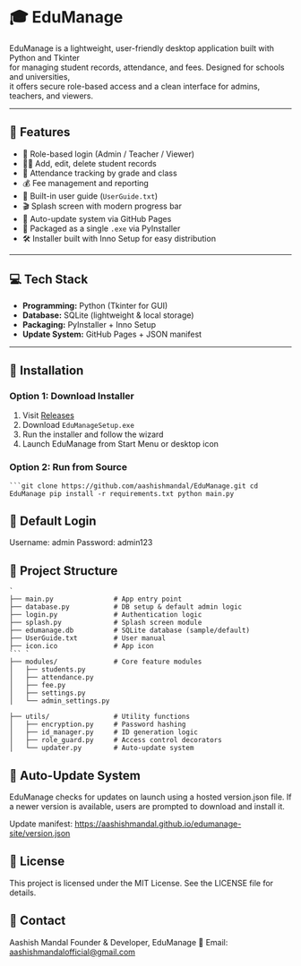 # 🎓 EduManage

EduManage is a lightweight, user-friendly desktop application built with Python and Tkinter  
for managing student records, attendance, and fees. Designed for schools and universities,  
it offers secure role-based access and a clean interface for admins, teachers, and viewers.

---

## 🚀 Features

- 🔐 Role-based login (Admin / Teacher / Viewer)  
- 👨‍🎓 Add, edit, delete student records  
- 📅 Attendance tracking by grade and class  
- 💰 Fee management and reporting  
- 📁 Built-in user guide (`UserGuide.txt`)  
- 🎬 Splash screen with modern progress bar  
- 🔄 Auto-update system via GitHub Pages  
- 🧩 Packaged as a single `.exe` via PyInstaller  
- 🛠️ Installer built with Inno Setup for easy distribution

---

## 💻 Tech Stack

- **Programming:** Python (Tkinter for GUI)  
- **Database:** SQLite (lightweight & local storage)  
- **Packaging:** PyInstaller + Inno Setup  
- **Update System:** GitHub Pages + JSON manifest

---

## 🚀 Installation

### Option 1: Download Installer

1. Visit [Releases](https://github.com/aashishmandal/EduManage/releases)  
2. Download `EduManageSetup.exe`  
3. Run the installer and follow the wizard  
4. Launch EduManage from Start Menu or desktop icon

### Option 2: Run from Source

` ```git clone https://github.com/aashishmandal/EduManage.git
cd EduManage
pip install -r requirements.txt
python main.py
`

## 🔑 Default Login

Username: admin
Password: admin123

## 📂 Project Structure

```EduManage/
`
├── main.py               # App entry point
├── database.py           # DB setup & default admin logic
├── login.py              # Authentication logic
├── splash.py             # Splash screen module
├── edumanage.db          # SQLite database (sample/default)
├── UserGuide.txt         # User manual
├── icon.ico              # App icon
``` `
├── modules/              # Core feature modules
│   ├── students.py
│   ├── attendance.py
│   ├── fee.py
│   ├── settings.py
│   └── admin_settings.py

├── utils/                # Utility functions
│   ├── encryption.py     # Password hashing
│   ├── id_manager.py     # ID generation logic
│   ├── role_guard.py     # Access control decorators
│   └── updater.py        # Auto-update system

```
## 🔄 Auto-Update System
EduManage checks for updates on launch using a hosted version.json file. 
If a newer version is available, users are prompted to download and install it.

Update manifest: https://aashishmandal.github.io/edumanage-site/version.json

## 📄 License
This project is licensed under the MIT License. See the LICENSE file for details.

## 👤 Contact
Aashish Mandal Founder & Developer, EduManage 
📧 Email: aashishmandalofficial@gmail.com

